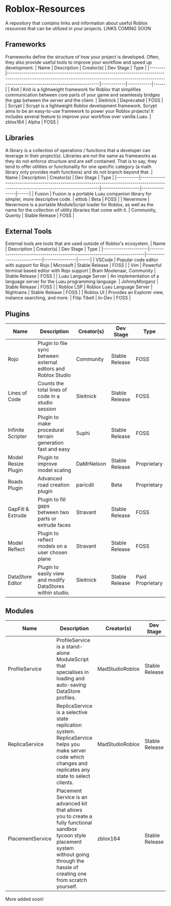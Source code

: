 # Roblox-Resources
A repository that contains links and information about useful Roblox resources that can be utilized in your projects. LINKS COMING SOON

## Frameworks
Frameworks define the structure of how your project is developed. Often, they also provide useful tools to improve your workflow and speed up development.
| Name   | Description                                                                                                                                                                                             | Creator(s) | Dev Stage  | Type |
|--------|---------------------------------------------------------------------------------------------------------------------------------------------------------------------------------------------------------|------------|------------|------|
| Knit   | Knit is a lightweight framework for Roblox that simplifies communication between core parts of your game and seamlessly bridges the gap between the server and the client.                              | Sleitnick  | Deprecated | FOSS |
| Scrypt | Scrypt is a lightweight Roblox development framework. Scrypt aims to be an easy-to-use framework to power your Roblox projects! It includes several feature to improve your workflow over vanilla Luau. | zblox164   | Alpha      | FOSS |

## Libraries
A library is a collection of operations / functions that a developer can leverage in their project(s). Libraries are not the same as frameworks as they do not enforce structure and are self contained. That is to say, they tend to offer utilities or functionality for one specific category (a math library only provides math functions) and do not branch beyond that.
| Name      | Description                                                                                                                            | Creator(s)        | Dev Stage      | Type |
|-----------|----------------------------------------------------------------------------------------------------------------------------------------|-------------------|----------------|------|
| Fusion    | Fusion is a portable Luau companion library for simpler, more descriptive code.                                                        | elttob            | Beta           | FOSS |
| Nevermore | Nevermore is a portable ModuleScript loader for Roblox, as well as the name for the collection of utility libraries that come with it. | Community, Quenty | Stable Release | FOSS |

## External Tools
External tools are tools that are used outside of Roblox's ecosystem.
| Name                 | Description                                                               | Creator(s)                | Dev Stage      | Type |
|----------------------|---------------------------------------------------------------------------|---------------------------|----------------|------|
| VSCode               | Popular code editor with support for Rojo                                 | Microsoft                 | Stable Release | FOSS |
| Vim                  | Powerful terminal based editor with Rojo support                          | Bram Moolenaar, Community | Stable Release | FOSS |
| Luau Language Server | An implementation of a language server for the Luau programming language. | JohnnyMorganz             | Stable Release | FOSS |
| Roblox LSP           | Roblox Luau Language Server                                               | Nightrains                | Stable Release | FOSS |
| Roblox UI            | Provides an Explorer view, instance searching, and more.                  | Filip Tibell              | In-Dev         | FOSS |

## Plugins
| Name                | Description                                                    | Creator(s) | Dev Stage      | Type             |
|---------------------|----------------------------------------------------------------|------------|----------------|------------------|
| Rojo                | Plugin to file sync between external editors and Roblox Studio | Community  | Stable Release | FOSS             |
| Lines of Code       | Counts the total lines of code in a studio session             | Sleitnick  | Stable Release | FOSS             |
| Infinite Scripter   | Plugin to make procedural terrain generation fast and easy     | 5uphi      | Stable Release | FOSS             |
| Model Resize Plugin | Plugin to improve model scaling                                | DaMrNelson | Stable Release | Proprietary      |
| Roads Plugin        | Advanced road creation plugin                                  | paricdil   | Beta           | Proprietary      |
| GapFill & Extrude   | Plugin to fill gaps between two parts or extrude faces         | Stravant   | Stable Release | FOSS             |
| Model Reflect       | Plugin to reflect models on a user chosen plane                | Stravant   | Stable Release | FOSS             |
| DataStore Editor    | Plugin to easily view and modify DataStores within studio.     | Sleitnick  | Stable Release | Paid Proprietary |

## Modules
| Name             | Description                                                                                                                                                                                     | Creator(s)      | Dev Stage      | Type |
|------------------|-------------------------------------------------------------------------------------------------------------------------------------------------------------------------------------------------|-----------------|----------------|------|
| ProfileService   | ProfileService is a stand-alone ModuleScript that specialises in loading and auto-saving DataStore profiles.                                                                                    | MadStudioRoblox | Stable Release | FOSS |
| ReplicaService   | ReplicaService is a selective state replication system. ReplicaService helps you make server code which changes and replicates any state to select clients.                                     | MadStudioRoblox | Stable Release | FOSS |
| PlacementService | Placement Service is an advanced kit that allows you to create a fully functional sandbox tycoon style placement system without going through the hassle of creating one from scratch yourself. | zblox164        | Stable Release | FOSS |

More added soon!
